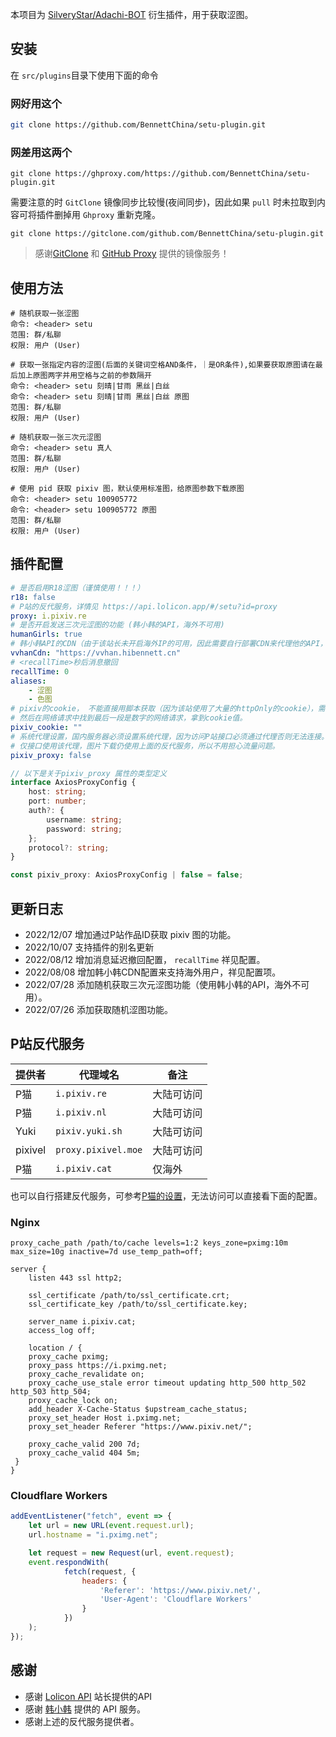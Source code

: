 本项目为 [SilveryStar/Adachi-BOT](https://github.com/SilveryStar/Adachi-BOT) 衍生插件，用于获取涩图。

## 安装

在 `src/plugins`目录下使用下面的命令

### 网好用这个

```sh
git clone https://github.com/BennettChina/setu-plugin.git
```

### 网差用这两个

```shell
git clone https://ghproxy.com/https://github.com/BennettChina/setu-plugin.git
```

需要注意的时 `GitClone` 镜像同步比较慢(夜间同步)，因此如果 `pull` 时未拉取到内容可将插件删掉用 `Ghproxy` 重新克隆。

```shell
git clone https://gitclone.com/github.com/BennettChina/setu-plugin.git
```

> 感谢[GitClone](https://gitclone.com/) 和 [GitHub Proxy](https://ghproxy.com/) 提供的镜像服务！

## 使用方法

```
# 随机获取一张涩图
命令: <header> setu
范围: 群/私聊
权限: 用户 (User)

# 获取一张指定内容的涩图(后面的关键词空格AND条件，｜是OR条件),如果要获取原图请在最后加上原图两字并用空格与之前的参数隔开
命令: <header> setu 刻晴|甘雨 黑丝|白丝
命令: <header> setu 刻晴|甘雨 黑丝|白丝 原图
范围: 群/私聊
权限: 用户 (User)

# 随机获取一张三次元涩图
命令: <header> setu 真人
范围: 群/私聊
权限: 用户 (User)

# 使用 pid 获取 pixiv 图，默认使用标准图，给原图参数下载原图
命令: <header> setu 100905772
命令: <header> setu 100905772 原图
范围: 群/私聊
权限: 用户 (User)
```

## 插件配置

```yaml
# 是否启用R18涩图（谨慎使用！！！）
r18: false
# P站的反代服务，详情见 https://api.lolicon.app/#/setu?id=proxy
proxy: i.pixiv.re
# 是否开启发送三次元涩图的功能 (韩小韩的API，海外不可用)
humanGirls: true
# 韩小韩API的CDN（由于该站长未开启海外IP的可用，因此需要自行部署CDN来代理他的API，没有域名的可以使用我为你们提供的CDN）
vvhanCdn: "https://vvhan.hibennett.cn"
# <recallTime>秒后消息撤回
recallTime: 0
aliases:
    - 涩图
    - 色图
# pixiv的cookie， 不能直接用脚本获取（因为该站使用了大量的httpOnly的cookie），需要通过F12获取网络请求中的cookie，随便在P站中找一个作品打开
# 然后在网络请求中找到最后一段是数字的网络请求，拿到cookie值。
pixiv_cookie: ""
# 系统代理设置，国内服务器必须设置系统代理，因为访问P站接口必须通过代理否则无法连接。
# 仅接口使用该代理，图片下载仍使用上面的反代服务，所以不用担心流量问题。
pixiv_proxy: false
```

```ts
// 以下是关于pixiv_proxy 属性的类型定义
interface AxiosProxyConfig {
    host: string;
    port: number;
    auth?: {
        username: string;
        password: string;
    };
    protocol?: string;
}

const pixiv_proxy: AxiosProxyConfig | false = false;
```

## 更新日志

- 2022/12/07 增加通过P站作品ID获取 pixiv 图的功能。
- 2022/10/07 支持插件的别名更新
- 2022/08/12 增加消息延迟撤回配置， `recallTime` 祥见配置。
- 2022/08/08 增加韩小韩CDN配置来支持海外用户，祥见配置项。
- 2022/07/28 添加随机获取三次元涩图功能（使用韩小韩的API，海外不可用）。
- 2022/07/26 添加获取随机涩图功能。

## P站反代服务

| 提供者     | 代理域名                | 备注    |
|---------|---------------------|-------|
| P猫      | `i.pixiv.re`        | 大陆可访问 |
| P猫      | `i.pixiv.nl`        | 大陆可访问 |
| Yuki    | `pixiv.yuki.sh`     | 大陆可访问 |
| pixivel | `proxy.pixivel.moe` | 大陆可访问 |
| P猫      | `i.pixiv.cat`       | 仅海外   |

也可以自行搭建反代服务，可参考[P猫的设置](https://pixiv.cat/reverseproxy.html)，无法访问可以直接看下面的配置。

### Nginx

```nginx
proxy_cache_path /path/to/cache levels=1:2 keys_zone=pximg:10m max_size=10g inactive=7d use_temp_path=off;

server {
    listen 443 ssl http2;

    ssl_certificate /path/to/ssl_certificate.crt;
    ssl_certificate_key /path/to/ssl_certificate.key;

    server_name i.pixiv.cat;
    access_log off;

    location / {
    proxy_cache pximg;
    proxy_pass https://i.pximg.net;
    proxy_cache_revalidate on;
    proxy_cache_use_stale error timeout updating http_500 http_502 http_503 http_504;
    proxy_cache_lock on;
    add_header X-Cache-Status $upstream_cache_status;
    proxy_set_header Host i.pximg.net;
    proxy_set_header Referer "https://www.pixiv.net/";

    proxy_cache_valid 200 7d;
    proxy_cache_valid 404 5m;
 }
}
```

### Cloudflare Workers

```js
addEventListener("fetch", event => {
    let url = new URL(event.request.url);
    url.hostname = "i.pximg.net";

    let request = new Request(url, event.request);
    event.respondWith(
            fetch(request, {
                headers: {
                    'Referer': 'https://www.pixiv.net/',
                    'User-Agent': 'Cloudflare Workers'
                }
            })
    );
});
```

## 感谢

- 感谢 [Lolicon API](https://api.lolicon.app/#/setu) 站长提供的API
- 感谢 [韩小韩](https://api.vvhan.com/) 提供的 API 服务。
- 感谢上述的反代服务提供者。